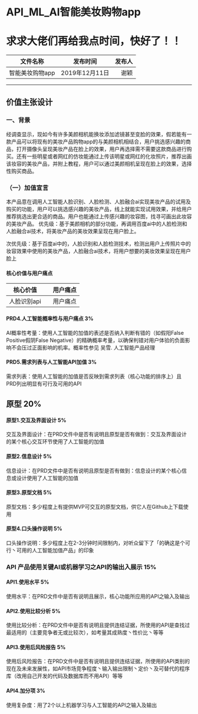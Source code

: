 # API_ML_AI智能美妆购物app 

# 求求大佬们再给我点时间，快好了！！

文件名称|发布时间|发布人
--------------|:-----------:|---:
智能美妆购物app|2019年12月11日|谢颖

---
## 价值主张设计
### 一、背景
经调查显示，现如今有许多美颜相机能换妆添加滤镜甚至变脸的效果，假若能有一款产品可以将现有的美妆产品购物app的与美颜相机相结合，用户挑选感兴趣的商品，打开摄像头呈现美妆产品在脸上的效果，用户再选择需不需要这款商品进行购买。还有一些明星或者网红的仿妆能通过上传该明星或网红的化妆照片，推荐出画该妆容的美妆产品，并附上教程，用户可以通过美颜相机呈现在脸上的效果，选择性购买商品。


### （一）加值宣言
本产品意在调用人工智能人脸识别、人脸检测、人脸融合ai实现美妆产品的试用及购买的功能，用户可以挑选感兴趣的美妆产品，线上就能实现试用效果，并给用户推荐挑选出更合适的商品。用户也能通过上传感兴趣的妆容图，找寻可画出此妆容的美妆产品。
优先级：基于美颜相机的部分功能，再调用百度ai中的人脸检测和人脸融合ai技术，将美妆产品的美妆效果呈现在用户脸上。

次优先级：基于百度ai中的，人脸识别和人脸检测技术，检测出用户上传照片中的妆容效果中使用的美妆产品，人脸融合ai技术，将用户想要的美妆效果呈现在用户脸上
#### 核心价值与用户痛点
核心价值|                          |用户痛点
-------|:------------------------:|--------:
人脸识别api|                          |用户痛点

#### PRD4.人工智能概率性与用户痛点 3%
AI概率性考量：使用人工智能的加值的表述是否纳入判断有错的（如假阳False Positive假阴False Negative）的精确概率考量，以确保判错对用户体验的负面影响不会压过正面影响的机率。概率性参见 吴雪. 人工智能产品经理

#### PRD5.需求列表与人工智能API加值 3%
需求列表：使用人工智能的加值是否反映到需求列表（核心功能的排序上）且PRD列出明显有可行及可用的API


## 原型 20%
#### 原型1.交互及界面设计 5%
交互及界面设计：在PRD文件中是否有说明且原型是否有做到：交互及界面设计的某个核心交互环节使用了人工智能的加值

#### 原型2.信息设计 5%
信息设计：在PRD文件中是否有说明且原型是否有做到：信息设计的某个核心信息或设计使用了人工智能的加值

#### 原型3.原型文档 5%
原型文档：多少程度上有提供MVP可交互的原型文档，供它人在Github上下载使用

#### 原型4.口头操作说明 5%
口头操作说明：多少程度上在2-3分钟时间限制内，对听众留下了「的确这是个可行丶可用的人工智能加值产品」的印象

### API 产品使用关键AI或机器学习之API的输出入展示 15%
#### API1.使用水平 5%
使用水平：在PRD文件中是否有说明且展示，核心功能所应用的API之输入及输出

#### API2.使用比较分析 5%
使用比较分析：在PRD文件中是否有说明且提供连结证据，所使用的API是查找过最适用的（主要竞争者无或比较次），如考量其成熟度丶性价比丶等等

#### API3.使用后风险报告 5%
使用后风险报告：在PRD文件中是否有说明且提供连结证据，所使用的API类别的现在及未来发展性，如API市场竞争程度丶输入输出限制丶定价丶及可替代的程序库（改用自己开发的代码及数据库而不用API）等等

#### API4.加分项 3%
使用复杂度：用了2个以上机器学习与人工智能的API之输入及输出
